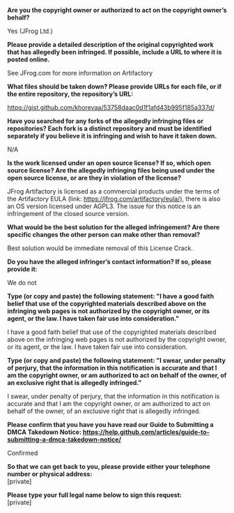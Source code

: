 **Are you the copyright owner or authorized to act on the copyright owner’s behalf?**

Yes (JFrog Ltd.)

**Please provide a detailed description of the original copyrighted work that has allegedly been infringed. If possible, include a URL to where it is posted online.**

See JFrog.com for more information on Artifactory

**What files should be taken down? Please provide URLs for each file, or if the entire repository, the repository’s URL:**

https://gist.github.com/khorevaa/53758daac0d1f1afd43b995f185a337d/

**Have you searched for any forks of the allegedly infringing files or repositories? Each fork is a distinct repository and must be identified separately if you believe it is infringing and wish to have it taken down.**

N/A

**Is the work licensed under an open source license? If so, which open source license? Are the allegedly infringing files being used under the open source license, or are they in violation of the license?**

JFrog Artifactory is licensed as a commercial products under the terms of the Artifactory EULA (link: https://jfrog.com/artifactory/eula/), there is also an OS version licensed under AGPL3. The issue for this notice is an infringement of the closed source version.

**What would be the best solution for the alleged infringement? Are there specific changes the other person can make other than removal?**

Best solution would be immediate removal of this License Crack.

**Do you have the alleged infringer’s contact information? If so, please provide it:**

We do not

**Type (or copy and paste) the following statement: "I have a good faith belief that use of the copyrighted materials described above on the infringing web pages is not authorized by the copyright owner, or its agent, or the law. I have taken fair use into consideration."**

I have a good faith belief that use of the copyrighted materials described above on the infringing web pages is not authorized by the copyright owner, or its agent, or the law. I have taken fair use into consideration.

**Type (or copy and paste) the following statement: "I swear, under penalty of perjury, that the information in this notification is accurate and that I am the copyright owner, or am authorized to act on behalf of the owner, of an exclusive right that is allegedly infringed."**

I swear, under penalty of perjury, that the information in this notification is accurate and that I am the copyright owner, or am authorized to act on behalf of the owner, of an exclusive right that is allegedly infringed.

**Please confirm that you have you have read our Guide to Submitting a DMCA Takedown Notice: https://help.github.com/articles/guide-to-submitting-a-dmca-takedown-notice/**

Confirmed

**So that we can get back to you, please provide either your telephone number or physical address:**  
[private]

**Please type your full legal name below to sign this request:**   
[private]
